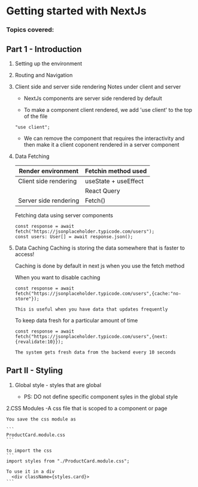 # Getting started with NextJs

### Topics covered:

## Part 1 - Introduction

1. Setting up the environment
2. Routing and Navigation
3. Client side and server side rendering
   Notes under client and server

   - NextJs components are server side rendered by default

   - To make a component client rendered, we add 'use client' to the top of the file

   ```
   "use client";
   ```

   - We can remove the component that requires the interactivity and then make it a client coponent rendered in a server component

4. Data Fetching

   | Render environment    | Fetchin method used  |
   | --------------------- | -------------------- |
   | Client side rendering | useState + useEffect |
   |                       | React Query          |
   | Server side rendering | Fetch()              |

   Fetching data using server components

   ```
   const response = await fetch("https://jsonplaceholder.typicode.com/users");
   const users: User[] = await response.json();
   ```

5. Data Caching
   Caching is storing the data somewhere that is faster to access!

   Caching is done by default in next js when you use the fetch method

   When you want to disable caching

   ```
   const response = await fetch("https://jsonplaceholder.typicode.com/users",{cache:"no-store"});

   This is useful when you have data that updates frequently
   ```

   To keep data fresh for a particular amount of time

   ```
   const response = await fetch("https://jsonplaceholder.typicode.com/users",{next:{revalidate:10}});

   The system gets fresh data from the backend every 10 seconds
   ```

## Part II - Styling

1. Global style - styles that are global

   - PS: DO not define specific component syles in the global style

2.CSS Modules -A css file that is scoped to a component or page

    You save the css module as

    ```
    ProductCard.module.css
    ```

    to import the css
    ```
    import styles from "./ProductCard.module.css";

    To use it in a div
      <div className={styles.card}>
    ```
